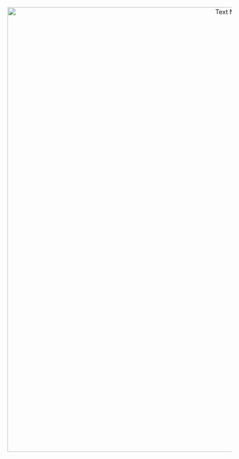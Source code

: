 <p align="center">
  <img src="https://i.imgur.com/kF3KMEO.jpg" width="1000" title="Text My Bits">
</p>

